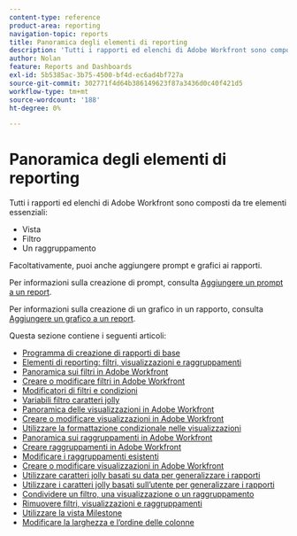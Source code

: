 ```yaml
---
content-type: reference
product-area: reporting
navigation-topic: reports
title: Panoramica degli elementi di reporting
description: 'Tutti i rapporti ed elenchi di Adobe Workfront sono composti da tre elementi essenziali: visualizzazioni, filtri e raggruppamenti.'
author: Nolan
feature: Reports and Dashboards
exl-id: 5b5385ac-3b75-4500-bf4d-ec6ad4bf727a
source-git-commit: 302771f4d64b386149623f87a3436d0c40f421d5
workflow-type: tm+mt
source-wordcount: '188'
ht-degree: 0%

---
```


# Panoramica degli elementi di reporting

Tutti i rapporti ed elenchi di Adobe Workfront sono composti da tre elementi essenziali:

* Vista
* Filtro
* Un raggruppamento

Facoltativamente, puoi anche aggiungere prompt e grafici ai rapporti.

Per informazioni sulla creazione di prompt, consulta [Aggiungere un prompt a un report](../../../reports-and-dashboards/reports/creating-and-managing-reports/add-prompt-report.md).

Per informazioni sulla creazione di un grafico in un rapporto, consulta [Aggiungere un grafico a un report](../../../reports-and-dashboards/reports/creating-and-managing-reports/add-chart-report.md).

Questa sezione contiene i seguenti articoli:

* [Programma di creazione di rapporti di base](https://one.workfront.com/s/basic-report-creation-program)
* [Elementi di reporting: filtri, visualizzazioni e raggruppamenti](../../../reports-and-dashboards/reports/reporting-elements/reporting-elements-filters-views-groupings.md)
* [Panoramica sui filtri in Adobe Workfront](../../../reports-and-dashboards/reports/reporting-elements/filters-overview.md)
* [Creare o modificare filtri in Adobe Workfront](../../../reports-and-dashboards/reports/reporting-elements/create-filters.md)
* [Modificatori di filtri e condizioni](../../../reports-and-dashboards/reports/reporting-elements/filter-condition-modifiers.md)
* [Variabili filtro caratteri jolly](../../../reports-and-dashboards/reports/reporting-elements/understand-wildcard-filter-variables.md)
* [Panoramica delle visualizzazioni in Adobe Workfront](../../../reports-and-dashboards/reports/reporting-elements/views-overview.md)
* [Creare o modificare visualizzazioni in Adobe Workfront](../../../reports-and-dashboards/reports/reporting-elements/create-edit-views.md)
* [Utilizzare la formattazione condizionale nelle visualizzazioni](../../../reports-and-dashboards/reports/reporting-elements/use-conditional-formatting-views.md)
* [Panoramica sui raggruppamenti in Adobe Workfront](../../../reports-and-dashboards/reports/reporting-elements/groupings-overview.md)
* [Creare raggruppamenti in Adobe Workfront](../../../reports-and-dashboards/reports/reporting-elements/create-groupings.md)
* [Modificare i raggruppamenti esistenti](../../../reports-and-dashboards/reports/reporting-elements/edit-existing-groupings.md)
* [Creare o modificare visualizzazioni in Adobe Workfront](../../../reports-and-dashboards/reports/reporting-elements/create-edit-views.md)
* [Utilizzare caratteri jolly basati su data per generalizzare i rapporti](../../../reports-and-dashboards/reports/reporting-elements/use-date-based-wildcards-generalize-reports.md)
* [Utilizzare i caratteri jolly basati sull’utente per generalizzare i rapporti](../../../reports-and-dashboards/reports/reporting-elements/use-user-based-wildcards-generalize-reports.md)
* [Condividere un filtro, una visualizzazione o un raggruppamento](../../../reports-and-dashboards/reports/reporting-elements/share-filter-view-grouping.md)
* [Rimuovere filtri, visualizzazioni e raggruppamenti](../../../reports-and-dashboards/reports/reporting-elements/remove-filters-views-groupings.md)
* [Utilizzare la vista Milestone](../../../reports-and-dashboards/reports/reporting-elements/use-milestone-view.md)
* [Modificare la larghezza e l’ordine delle colonne](../../../reports-and-dashboards/reports/reporting-elements/modify-column-width-order.md)
